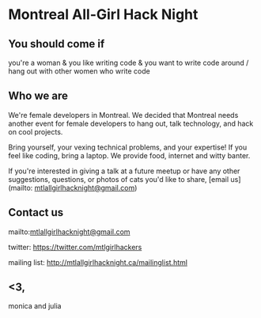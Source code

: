 Montreal All-Girl Hack Night
=========

You should come if
-----------
you're a woman & you like writing code & you want to write code around / hang out with other women who write code

Who we are
-----------

We're female developers in Montreal. We decided that Montreal needs another event for female developers 
to hang out, talk technology, and hack on cool projects.

Bring yourself, your vexing technical problems, and your expertise!  If you feel like coding, bring a laptop. 
We provide food, internet and witty banter.

If you're interested in giving a talk at a future meetup or have any other suggestions, questions, 
or photos of cats you'd like to share, [email us](mailto: mtlallgirlhacknight@gmail.com)

Contact us
--------
mailto:mtlallgirlhacknight@gmail.com

twitter: https://twitter.com/mtlgirlhackers

mailing list: http://mtlallgirlhacknight.ca/mailinglist.html


<3,
---
monica and julia
